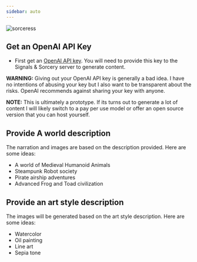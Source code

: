 ```yaml
---
sidebar: auto
---
```


![sorceress](/sas_sorceress.png)

## Get an OpenAI API Key

- First get an [OpenAI API key](https://openai.com/api/).  You will need to provide this key to the Signals & Sorcery server to generate content.

**WARNING:**  Giving out your OpenAI API key is generally a bad idea.  I have no intentions of abusing your key but I also want to be transparent about the risks.  OpenAI recommends against sharing your key with anyone.

**NOTE:**  This is ultimately a prototype.  If its turns out to generate a lot of content I will likely switch to a pay per use model or offer an open source version that you can host yourself.
 

## Provide A world description

The narration and images are based on the description provided.  Here are some ideas:
- A world of Medieval Humanoid Animals
- Steampunk Robot society
- Pirate airship adventures
- Advanced Frog and Toad civilization

## Provide an art style description

The images will be generated based on the art style description.  Here are some ideas:
- Watercolor
- Oil painting
- Line art
- Sepia tone
